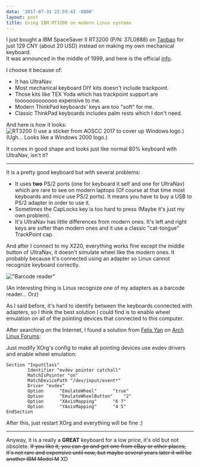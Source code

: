 ```yaml
---
data: '2017-07-31 22:59:43 -0800'
layout: post
title: Using IBM RT3200 on modern Linux systems
---
```


I just bought a IBM SpaceSaver II RT3200 (P/N: 37L0888) on [Taobao](https://item.taobao.com/item.htm?id=19702143286) for just 129 CNY (about 20 USD) instead on making my own mechanical keyboard.   
It was announced in the middle of 1999, and here is the official [info](http://ps-2.kev009.com/pcpartnerinfo/ctstips/10762.htm).

I choose it because of:  
- It has UltraNav.
- Most mechanical keyboard DIY kits doesn't include trackpoint.
- Those kits like TEX Yoda which has trackpoint support are tooooooooooooo expensive to me.
- Modern ThinkPad keyboards' keys are too "soft" for me.
- Classic ThinkPad keyboards includes palm rests which I don't need.

And here is how it looks:  
![RT3200](https://img.vim-cn.com/7b/f4675db0fd01ef0756cbb6a52715333839b7ab.jpg)
(I use a sticker from AOSCC 2017 to cover up Windows logo.)  
(Ugh... Looks like a Windows 2000 logo.)

It comes in good shape and looks just like  normal 80% keyboard with UltraNav, isn't it?

-----

It is a pretty good keyboard but with several problems:  
- It uses **two** PS/2 ports (one for keyboard it self and one for UltraNav) which are rare to see on modern laptops (Of course at that time most keyboards and mice use PS/2 ports). It means you have to buy a USB to PS/2 adapter in order to use it.
- Sometimes the CapLocks key is too hard to press (Maybe it's just my own problem).
- It's UltraNav has little differences from modern ones. It's left and right keys are softer than modern ones and it use a classic "cat-tongue" TrackPoint cap.

And after I connect to my X220, everything works fine except the middle button of UltraNav, it doesn't simulate wheel like the modern ones. It probably because it's connected using an adapter so Linux cannot recognize keyboard correctly.

!["Barcode reader"](https://img.vim-cn.com/7d/396a9f0de5220d5ca8f3571f27add704c04a39.png)

(An interesting thing is Linux recognize one of my adapters as a barcode reader... Orz) 

As I said before, it's hard to identify between the keyboards connected with adapters, so I think the best solution I could find is to enable wheel emulation on all of the pointing devices that connected to this computer.

After searching on the Internet, I found a solution from [Felix Yan](https://felixc.at/) on [Arch Linux Forums](https://bbs.archlinux.org/viewtopic.php?id=133298):

Just modify XOrg's config to make all pointing devices use evdev drivers and enable wheel emulation:

    Section "InputClass"
            Identifier "evdev pointer catchall"
            MatchIsPointer "on"
            MatchDevicePath "/dev/input/event*"
            Driver "evdev"
            Option      "EmulateWheel"      "true"
            Option      "EmulateWheelButton"    "2"
            Option      "XAxisMapping"      "6 7"
            Option      "YAxisMapping"      "4 5"
    EndSection

After this, just restart XOrg and everything will be fine :)

-----

Anyway, it is a really a **GREAT** keyboard for a low price, it's old but not obsolete. ~~If you like it, you can go and get one from eBay or other places, it's not rare and expensive until now, but maybe several years later it will be another IBM Model M~~ XD